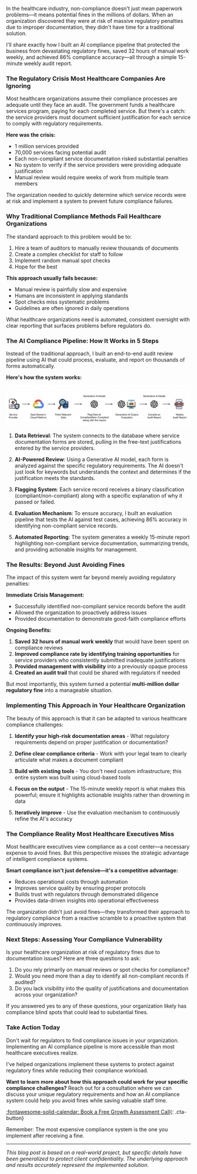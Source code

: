 
<!-- ## The 15-Minute Weekly Report That Saved Millions in Regulatory Fines: Building an AI Compliance Pipeline -->

In the healthcare industry, non-compliance doesn't just mean paperwork problems—it means potential fines in the millions of dollars. When an organization discovered they were at risk of massive regulatory penalties due to improper documentation, they didn't have time for a traditional solution.

I'll share exactly how I built an AI compliance pipeline that protected the business from devastating regulatory fines, saved 32 hours of manual work weekly, and achieved 86% compliance accuracy—all through a simple 15-minute weekly audit report.

### The Regulatory Crisis Most Healthcare Companies Are Ignoring

Most healthcare organizations assume their compliance processes are adequate until they face an audit. The government funds a healthcare services program, paying for each completed service. But there's a catch: the service providers must document sufficient justification for each service to comply with regulatory requirements.

**Here was the crisis:**

- 1 million services provided
- 70,000 services facing potential audit
- Each non-compliant service documentation risked substantial penalties
- No system to verify if the service providers were providing adequate justification
- Manual review would require weeks of work from multiple team members

The organization needed to quickly determine which service records were at risk and implement a system to prevent future compliance failures.

### Why Traditional Compliance Methods Fail Healthcare Organizations

The standard approach to this problem would be to:

1. Hire a team of auditors to manually review thousands of documents
2. Create a complex checklist for staff to follow
3. Implement random manual spot checks
4. Hope for the best

**This approach usually fails because:**

- Manual review is painfully slow and expensive
- Humans are inconsistent in applying standards
- Spot checks miss systematic problems
- Guidelines are often ignored in daily operations

What healthcare organizations need is automated, consistent oversight with clear reporting that surfaces problems before regulators do.

### The AI Compliance Pipeline: How It Works in 5 Steps

Instead of the traditional approach, I built an end-to-end audit review pipeline using AI that could process, evaluate, and report on thousands of forms automatically.

**Here's how the system works:**

![AI Compliance Pipeline Workflow](workflow-diagram.png)

1. **Data Retrieval**: The system connects to the database where service documentation forms are stored, pulling in the free-text justifications entered by the service providers.

2. **AI-Powered Review**: Using a Generative AI model, each form is analyzed against the specific regulatory requirements. The AI doesn't just look for keywords but understands the context and determines if the justification meets the standards.

3. **Flagging System**: Each service record receives a binary classification (compliant/non-compliant) along with a specific explanation of why it passed or failed.

4. **Evaluation Mechanism**: To ensure accuracy, I built an evaluation pipeline that tests the AI against test cases, achieving 86% accuracy in identifying non-compliant service records.

5. **Automated Reporting**: The system generates a weekly 15-minute report highlighting non-compliant service documentation, summarizing trends, and providing actionable insights for management.



### The Results: Beyond Just Avoiding Fines

The impact of this system went far beyond merely avoiding regulatory penalties:

**Immediate Crisis Management:**

- Successfully identified non-compliant service records before the audit
- Allowed the organization to proactively address issues
- Provided documentation to demonstrate good-faith compliance efforts

**Ongoing Benefits:**

1. **Saved 32 hours of manual work weekly** that would have been spent on compliance reviews
2. **Improved compliance rate by identifying training opportunities** for service providers who consistently submitted inadequate justifications
3. **Provided management with visibility** into a previously opaque process
4. **Created an audit trail** that could be shared with regulators if needed

But most importantly, this system turned a potential **multi-million dollar regulatory fine** into a manageable situation.

### Implementing This Approach in Your Healthcare Organization

The beauty of this approach is that it can be adapted to various healthcare compliance challenges:

1. **Identify your high-risk documentation areas** - What regulatory requirements depend on proper justification or documentation?

2. **Define clear compliance criteria** - Work with your legal team to clearly articulate what makes a document compliant

3. **Build with existing tools** - You don't need custom infrastructure; this entire system was built using cloud-based tools

4. **Focus on the output** - The 15-minute weekly report is what makes this powerful; ensure it highlights actionable insights rather than drowning in data

5. **Iteratively improve** - Use the evaluation mechanism to continuously refine the AI's accuracy

### The Compliance Reality Most Healthcare Executives Miss

Most healthcare executives view compliance as a cost center—a necessary expense to avoid fines. But this perspective misses the strategic advantage of intelligent compliance systems.

**Smart compliance isn't just defensive—it's a competitive advantage:**

- Reduces operational costs through automation
- Improves service quality by ensuring proper protocols
- Builds trust with regulators through demonstrated diligence
- Provides data-driven insights into operational effectiveness

The organization didn't just avoid fines—they transformed their approach to regulatory compliance from a reactive scramble to a proactive system that continuously improves.

### Next Steps: Assessing Your Compliance Vulnerability

Is your healthcare organization at risk of regulatory fines due to documentation issues? Here are three questions to ask:

1. Do you rely primarily on manual reviews or spot checks for compliance?
2. Would you need more than a day to identify all non-compliant records if audited?
3. Do you lack visibility into the quality of justifications and documentation across your organization?

If you answered yes to any of these questions, your organization likely has compliance blind spots that could lead to substantial fines.

### Take Action Today

Don't wait for regulators to find compliance issues in your organization. Implementing an AI compliance pipeline is more accessible than most healthcare executives realize.

I've helped organizations implement these systems to protect against regulatory fines while reducing their compliance workload.

**Want to learn more about how this approach could work for your specific compliance challenges?** Reach out for a consultation where we can discuss your unique regulatory requirements and how an AI compliance system could help you avoid fines while saving valuable staff time.

[:fontawesome-solid-calendar: Book a Free Growth Assessment Call](https://cal.com/sudhandar/discoverycall){: .cta-button}

Remember: The most expensive compliance system is the one you implement after receiving a fine.

---

*This blog post is based on a real-world project, but specific details have been generalized to protect client confidentiality. The underlying approach and results accurately represent the implemented solution.*